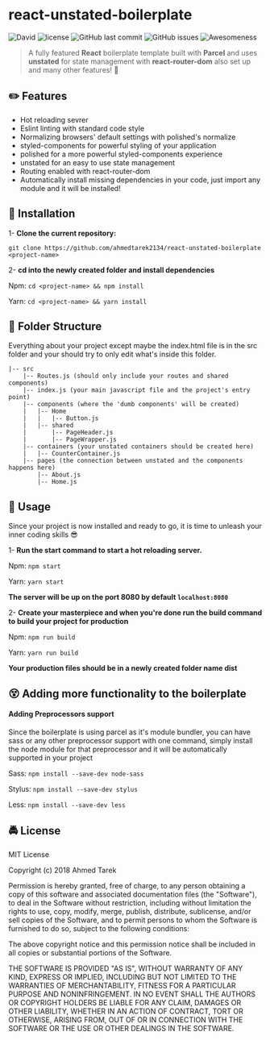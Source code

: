 # react-unstated-boilerplate

![David](https://img.shields.io/david/ahmedtarek2134/react-unstated-boilerplate.svg?style=for-the-badge) ![license](https://img.shields.io/github/license/ahmedtarek2134/react-unstated-boilerplate.svg?style=for-the-badge) ![GitHub last commit](https://img.shields.io/github/last-commit/ahmedtarek2134/react-unstated-boilerplate.svg?style=for-the-badge) ![GitHub issues](https://img.shields.io/github/issues/ahmedtarek2134/react-unstated-boilerplate.svg?style=for-the-badge) ![Awesomeness](https://img.shields.io/badge/awesomeness-100%25-brightgreen.svg?style=for-the-badge)

> A fully featured **React** boilerplate template built with **Parcel** and uses **unstated** for state management with **react-router-dom** also set up and many other features! :purple_heart:

## :pencil2: Features

* Hot reloading sevrer
* Eslint linting with standard code style
* Normalizing browsers' default settings with polished's normalize
* styled-components for powerful styling of your application
* polished for a more powerful styled-components experience
* unstated for an easy to use state management
* Routing enabled with react-router-dom
* Automatically install missing dependencies in your code, just import any module and it will be installed!

## :green_book: Installation

1- **Clone the current repository:**

`git clone https://github.com/ahmedtarek2134/react-unstated-boilerplate <project-name>`

2- **cd into the newly created folder and install dependencies**

Npm: `cd <project-name> && npm install`

Yarn: `cd <project-name> && yarn install`

## :tophat: Folder Structure

Everything about your project except maybe the index.html file is in the src folder and your should try to only edit what's inside this folder.

```text
|-- src
    |-- Routes.js (should only include your routes and shared components)
    |-- index.js (your main javascript file and the project's entry point)
    |-- components (where the 'dumb components' will be created)
    |   |-- Home
    |   |   |-- Button.js
    |   |-- shared
    |       |-- PageHeader.js
    |       |-- PageWrapper.js
    |-- containers (your unstated containers should be created here)
    |   |-- CounterContainer.js
    |-- pages (the connection between unstated and the components happens here)
        |-- About.js
        |-- Home.js
```

## :beers: Usage

Since your project is now installed and ready to go, it is time to unleash your inner coding skills :sunglasses:

1- **Run the start command to start a hot reloading server.**

Npm: `npm start`

Yarn: `yarn start`

**The server will be up on the port 8080 by default `localhost:8080`**

2- **Create your masterpiece and when you're done run the build command to build your project for production**

Npm: `npm run build`

Yarn: `yarn run build`

**Your production files should be in a newly created folder name dist**

## :dizzy_face: Adding more functionality to the boilerplate

#### Adding Preprocessors support

Since the boilerplate is using parcel as it's module bundler, you can have sass or any other preprocessor support with one command, simply install the node module for that preprocessor and it will be automatically supported in your project

Sass: `npm install --save-dev node-sass`

Stylus: `npm install --save-dev stylus`

Less: `npm install --save-dev less`

## :oncoming_police_car: License

MIT License

Copyright (c) 2018 Ahmed Tarek

Permission is hereby granted, free of charge, to any person obtaining a copy
of this software and associated documentation files (the "Software"), to deal
in the Software without restriction, including without limitation the rights
to use, copy, modify, merge, publish, distribute, sublicense, and/or sell
copies of the Software, and to permit persons to whom the Software is
furnished to do so, subject to the following conditions:

The above copyright notice and this permission notice shall be included in all
copies or substantial portions of the Software.

THE SOFTWARE IS PROVIDED "AS IS", WITHOUT WARRANTY OF ANY KIND, EXPRESS OR
IMPLIED, INCLUDING BUT NOT LIMITED TO THE WARRANTIES OF MERCHANTABILITY,
FITNESS FOR A PARTICULAR PURPOSE AND NONINFRINGEMENT. IN NO EVENT SHALL THE
AUTHORS OR COPYRIGHT HOLDERS BE LIABLE FOR ANY CLAIM, DAMAGES OR OTHER
LIABILITY, WHETHER IN AN ACTION OF CONTRACT, TORT OR OTHERWISE, ARISING FROM,
OUT OF OR IN CONNECTION WITH THE SOFTWARE OR THE USE OR OTHER DEALINGS IN THE
SOFTWARE.





